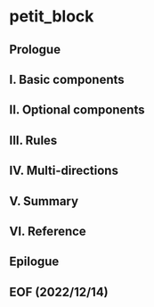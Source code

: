 # petit_block 

## Prologue

## I. Basic components 

## II. Optional components 

## III. Rules 

## IV. Multi-directions 

## V. Summary 

## VI. Reference 

## Epilogue 

## EOF (2022/12/14)
